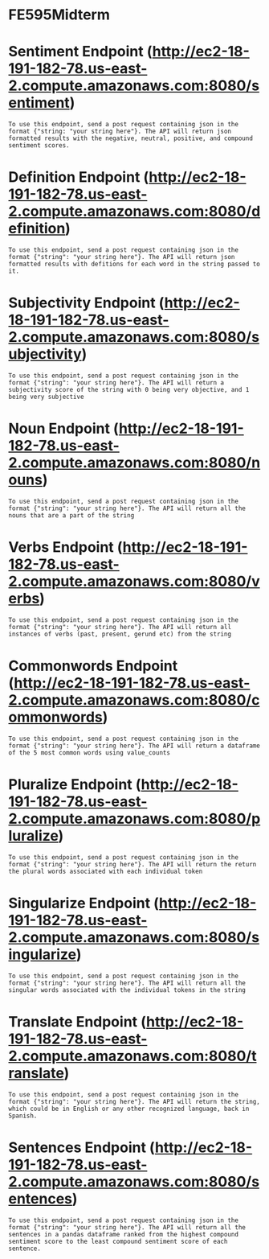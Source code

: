 # FE595Midterm

# Sentiment Endpoint (http://ec2-18-191-182-78.us-east-2.compute.amazonaws.com:8080/sentiment)
    To use this endpoint, send a post request containing json in the format {"string: "your string here"}. The API will return json formatted results with the negative, neutral, positive, and compound sentiment scores.

# Definition Endpoint (http://ec2-18-191-182-78.us-east-2.compute.amazonaws.com:8080/definition)
    To use this endpoint, send a post request containing json in the format {"string": "your string here"}. The API will return json formatted results with defitions for each word in the string passed to it.
    
# Subjectivity Endpoint (http://ec2-18-191-182-78.us-east-2.compute.amazonaws.com:8080/subjectivity)
    To use this endpoint, send a post request containing json in the format {"string": "your string here"}. The API will return a subjectivity score of the string with 0 being very objective, and 1 being very subjective

# Noun Endpoint (http://ec2-18-191-182-78.us-east-2.compute.amazonaws.com:8080/nouns)
    To use this endpoint, send a post request containing json in the format {"string": "your string here"}. The API will return all the nouns that are a part of the string

# Verbs Endpoint (http://ec2-18-191-182-78.us-east-2.compute.amazonaws.com:8080/verbs)
    To use this endpoint, send a post request containing json in the format {"string": "your string here"}. The API will return all instances of verbs (past, present, gerund etc) from the string
    
# Commonwords Endpoint (http://ec2-18-191-182-78.us-east-2.compute.amazonaws.com:8080/commonwords)
    To use this endpoint, send a post request containing json in the format {"string": "your string here"}. The API will return a dataframe of the 5 most common words using value_counts

# Pluralize Endpoint (http://ec2-18-191-182-78.us-east-2.compute.amazonaws.com:8080/pluralize)
    To use this endpoint, send a post request containing json in the format {"string": "your string here"}. The API will return the return the plural words associated with each individual token 

# Singularize Endpoint (http://ec2-18-191-182-78.us-east-2.compute.amazonaws.com:8080/singularize)
    To use this endpoint, send a post request containing json in the format {"string": "your string here"}. The API will return all the singular words associated with the individual tokens in the string
    

# Translate Endpoint (http://ec2-18-191-182-78.us-east-2.compute.amazonaws.com:8080/translate)
    To use this endpoint, send a post request containing json in the format {"string": "your string here"}. The API will return the string, which could be in English or any other recognized language, back in Spanish. 

# Sentences Endpoint (http://ec2-18-191-182-78.us-east-2.compute.amazonaws.com:8080/sentences)
    To use this endpoint, send a post request containing json in the format {"string": "your string here"}. The API will return all the sentences in a pandas dataframe ranked from the highest compound sentiment score to the least compound sentiment score of each sentence. 

